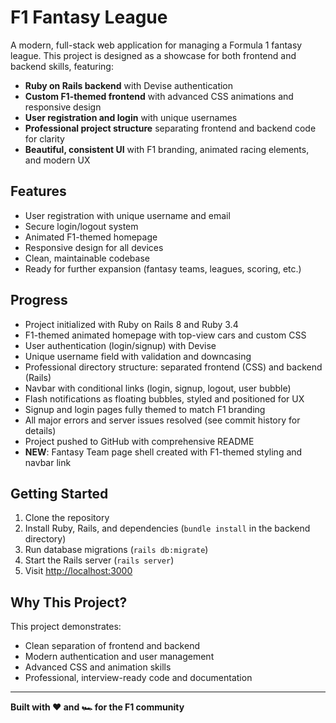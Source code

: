# F1 Fantasy League

A modern, full-stack web application for managing a Formula 1 fantasy league. This project is designed as a showcase for both frontend and backend skills, featuring:

- **Ruby on Rails backend** with Devise authentication
- **Custom F1-themed frontend** with advanced CSS animations and responsive design
- **User registration and login** with unique usernames
- **Professional project structure** separating frontend and backend code for clarity
- **Beautiful, consistent UI** with F1 branding, animated racing elements, and modern UX

## Features
- User registration with unique username and email
- Secure login/logout system
- Animated F1-themed homepage
- Responsive design for all devices
- Clean, maintainable codebase
- Ready for further expansion (fantasy teams, leagues, scoring, etc.)

## Progress
- Project initialized with Ruby on Rails 8 and Ruby 3.4
- F1-themed animated homepage with top-view cars and custom CSS
- User authentication (login/signup) with Devise
- Unique username field with validation and downcasing
- Professional directory structure: separated frontend (CSS) and backend (Rails)
- Navbar with conditional links (login, signup, logout, user bubble)
- Flash notifications as floating bubbles, styled and positioned for UX
- Signup and login pages fully themed to match F1 branding
- All major errors and server issues resolved (see commit history for details)
- Project pushed to GitHub with comprehensive README
- **NEW**: Fantasy Team page shell created with F1-themed styling and navbar link

## Getting Started
1. Clone the repository
2. Install Ruby, Rails, and dependencies (`bundle install` in the backend directory)
3. Run database migrations (`rails db:migrate`)
4. Start the Rails server (`rails server`)
5. Visit [http://localhost:3000](http://localhost:3000)

## Why This Project?
This project demonstrates:
- Clean separation of frontend and backend
- Modern authentication and user management
- Advanced CSS and animation skills
- Professional, interview-ready code and documentation

---

**Built with ❤️ and 🏎️ for the F1 community**
